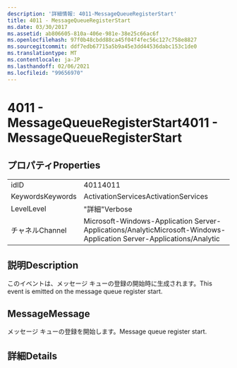 ```yaml
---
description: '詳細情報: 4011-MessageQueueRegisterStart'
title: 4011 - MessageQueueRegisterStart
ms.date: 03/30/2017
ms.assetid: ab806605-810a-406e-981e-38e25c66ac6f
ms.openlocfilehash: 97f0b48cbdd88ca45f04f4fec56c127c758e8827
ms.sourcegitcommit: ddf7edb67715a5b9a45e3dd44536dabc153c1de0
ms.translationtype: MT
ms.contentlocale: ja-JP
ms.lasthandoff: 02/06/2021
ms.locfileid: "99656970"
---
```

# <a name="4011---messagequeueregisterstart"></a><span data-ttu-id="fbcbb-103">4011 - MessageQueueRegisterStart</span><span class="sxs-lookup"><span data-stu-id="fbcbb-103">4011 - MessageQueueRegisterStart</span></span>

## <a name="properties"></a><span data-ttu-id="fbcbb-104">プロパティ</span><span class="sxs-lookup"><span data-stu-id="fbcbb-104">Properties</span></span>  
  
|||  
|-|-|  
|<span data-ttu-id="fbcbb-105">id</span><span class="sxs-lookup"><span data-stu-id="fbcbb-105">ID</span></span>|<span data-ttu-id="fbcbb-106">4011</span><span class="sxs-lookup"><span data-stu-id="fbcbb-106">4011</span></span>|  
|<span data-ttu-id="fbcbb-107">Keywords</span><span class="sxs-lookup"><span data-stu-id="fbcbb-107">Keywords</span></span>|<span data-ttu-id="fbcbb-108">ActivationServices</span><span class="sxs-lookup"><span data-stu-id="fbcbb-108">ActivationServices</span></span>|  
|<span data-ttu-id="fbcbb-109">Level</span><span class="sxs-lookup"><span data-stu-id="fbcbb-109">Level</span></span>|<span data-ttu-id="fbcbb-110">"詳細"</span><span class="sxs-lookup"><span data-stu-id="fbcbb-110">Verbose</span></span>|  
|<span data-ttu-id="fbcbb-111">チャネル</span><span class="sxs-lookup"><span data-stu-id="fbcbb-111">Channel</span></span>|<span data-ttu-id="fbcbb-112">Microsoft-Windows-Application Server-Applications/Analytic</span><span class="sxs-lookup"><span data-stu-id="fbcbb-112">Microsoft-Windows-Application Server-Applications/Analytic</span></span>|  
  
## <a name="description"></a><span data-ttu-id="fbcbb-113">説明</span><span class="sxs-lookup"><span data-stu-id="fbcbb-113">Description</span></span>  

 <span data-ttu-id="fbcbb-114">このイベントは、メッセージ キューの登録の開始時に生成されます。</span><span class="sxs-lookup"><span data-stu-id="fbcbb-114">This event is emitted on the message queue register start.</span></span>  
  
## <a name="message"></a><span data-ttu-id="fbcbb-115">Message</span><span class="sxs-lookup"><span data-stu-id="fbcbb-115">Message</span></span>  

 <span data-ttu-id="fbcbb-116">メッセージ キューの登録を開始します。</span><span class="sxs-lookup"><span data-stu-id="fbcbb-116">Message queue register start.</span></span>  
  
## <a name="details"></a><span data-ttu-id="fbcbb-117">詳細</span><span class="sxs-lookup"><span data-stu-id="fbcbb-117">Details</span></span>

